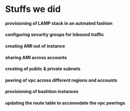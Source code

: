 # Stuffs we did

#### provisioning of LAMP stack in an autmated fashion
#### configuring security groups for Inbound traffic
#### creating AMI out of instance
#### sharing AMI across accounts
#### creating of public & private subnets
#### peering of vpc across different regions and accounts
#### provisioning of bashtion instances
#### updating the route table to accomodate the vpc peerings